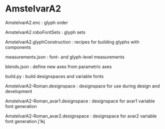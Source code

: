 AmstelvarA2
===========

AmstelvarA2.enc
: glyph order

AmstelvarA2.roboFontSets
: glyph sets

AmstelvarA2.glyphConstruction
: recipes for building glyphs with components

measurements.json
: font- and glyph-level measurements

blends.json
: define new axes from parametric axes

build.py
: build designspaces and variable fonts

AmstelvarA2-Roman.designspace
: designspace for use during design and development

AmstelvarA2-Roman_avar1.designspace
: designspace for avar1 variable font generation

AmstelvarA2-Roman_avar2.designspace
: designspace for avar2 variable font generation
j'lkj